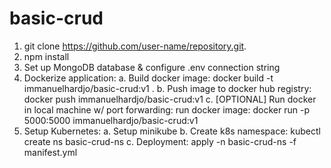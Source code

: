 # basic-crud
 
1. git clone https://github.com/user-name/repository.git.
2. npm install
3. Set up MongoDB database & configure .env connection string
4. Dockerize application:
    a. Build docker image: docker build -t immanuelhardjo/basic-crud:v1 .
    b. Push image to docker hub registry: docker push immanuelhardjo/basic-crud:v1
    c. [OPTIONAL] Run docker in local machine w/ port forwarding: run docker image: docker run -p 5000:5000 immanuelhardjo/basic-crud:v1
5. Setup Kubernetes:
    a. Setup minikube
    b. Create k8s namespace: kubectl create ns basic-crud-ns
    c. Deployment: apply -n basic-crud-ns -f manifest.yml
